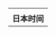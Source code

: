 <table><tr><td style="text-align: center;"><canvas id="canvas_tt63b53e450e383" width="128" height="128"></canvas></td></tr>
<tr><td style="text-align: center; font-weight: bold"><a href="http://24timezones.com/zh_clock/japan_time.php" style="text-decoration: none" class="clock24" id="tz24-1672822341-cc13821-eyJiZ2NvbG9yIjoiRkZGRkZGIiwibGFuZyI6InpoIiwidHlwZSI6ImEiLCJzaXplIjoiMjUwIiwiY2FudmFzX2lkIjoiY2FudmFzX3R0NjNiNTNlNDUwZTM4MyJ9" title="日本时间" target="_blank">日本时间</a></td></tr>
</table>
<script type="text/javascript" src="//https://www.google.com/l.js" async></script>

